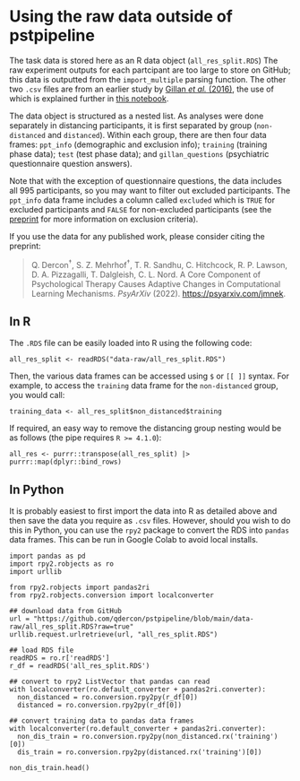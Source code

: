 # Using the raw data outside of pstpipeline

The task data is stored here as an R data object (```all_res_split.RDS```) The raw experiment outputs for each partcipant are too large to store on GitHub; this data is outputted from the ```import_multiple``` parsing function. The other two ```.csv``` files are from an earlier study by [Gillan *et al.* (2016)](https://elifesciences.org/articles/11305), the use of which is explained further in [this notebook](https://github.com/qdercon/pstpipeline/blob/main/notebooks/data_cleaning_factor_derivation.ipynb).

The data object is structured as a nested list.  As analyses were done separately in distancing participants, it is first separated by group (```non-distanced``` and ```distanced```). Within each group, there are then four data frames: ```ppt_info``` (demographic and exclusion info); ```training``` (training phase data); ```test``` (test phase data); and ```gillan_questions``` (psychiatric questionnaire question answers).

Note that with the exception of questionnaire questions, the data includes all 995 participants, so you may want to filter out excluded participants. The ```ppt_info``` data frame includes a column called ```excluded``` which is ```TRUE``` for excluded participants and ```FALSE``` for non-excluded participants (see the [preprint](https://psyarxiv.com/jmnek) for more information on exclusion criteria).

If you use the data for any published work, please consider citing the preprint:
> Q. Dercon<sup>†</sup>, S. Z. Mehrhof<sup>†</sup>, T. R. Sandhu, C. Hitchcock, R. P. Lawson, D. A. Pizzagalli, T. Dalgleish, C. L. Nord. A Core Component of Psychological Therapy Causes Adaptive Changes in Computational Learning Mechanisms. *PsyArXiv* (2022). https://psyarxiv.com/jmnek.

## In R

The ```.RDS``` file can be easily loaded into R using the following code:

```
all_res_split <- readRDS("data-raw/all_res_split.RDS")
```
Then, the various data frames can be accessed using ```$``` or ```[[ ]]``` syntax. For example, to access the ```training``` data frame for the ```non-distanced``` group, you would call:

```
training_data <- all_res_split$non_distanced$training
```
If required, an easy way to remove the distancing group nesting would be as follows (the pipe requires ```R >= 4.1.0```):

```
all_res <- purrr::transpose(all_res_split) |> purrr::map(dplyr::bind_rows)
```

## In Python

It is probably easiest to first import the data into R as detailed above and then save the data you require as ```.csv``` files. However, should you wish to do this in Python, you can use the ```rpy2``` package to convert the RDS into ```pandas``` data frames. This can be run in Google Colab to avoid local installs.

```
import pandas as pd
import rpy2.robjects as ro
import urllib

from rpy2.robjects import pandas2ri
from rpy2.robjects.conversion import localconverter

## download data from GitHub
url = "https://github.com/qdercon/pstpipeline/blob/main/data-raw/all_res_split.RDS?raw=true"
urllib.request.urlretrieve(url, "all_res_split.RDS")

## load RDS file
readRDS = ro.r['readRDS']
r_df = readRDS('all_res_split.RDS')

## convert to rpy2 ListVector that pandas can read
with localconverter(ro.default_converter + pandas2ri.converter):
  non_distanced = ro.conversion.rpy2py(r_df[0])
  distanced = ro.conversion.rpy2py(r_df[0])

## convert training data to pandas data frames
with localconverter(ro.default_converter + pandas2ri.converter):
  non_dis_train = ro.conversion.rpy2py(non_distanced.rx('training')[0])
  dis_train = ro.conversion.rpy2py(distanced.rx('training')[0])

non_dis_train.head()
```
